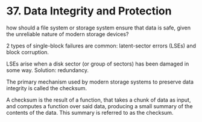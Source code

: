 # 37. Data Integrity and Protection
how should a file system or storage system ensure that data is safe, given the unreliable nature of modern storage devices?

2 types of single-block failures are common: latent-sector errors (LSEs) and block corruption.

LSEs arise when a disk sector (or group of sectors) has been damaged in some way. Solution: redundancy. 

The primary mechanism used by modern storage systems to preserve data integrity is called the checksum.

A checksum is the result of a function, that takes a chunk of data as input, and computes a function over said data, producing a small summary of the contents of the data. This summary is referred to as the checksum. 

